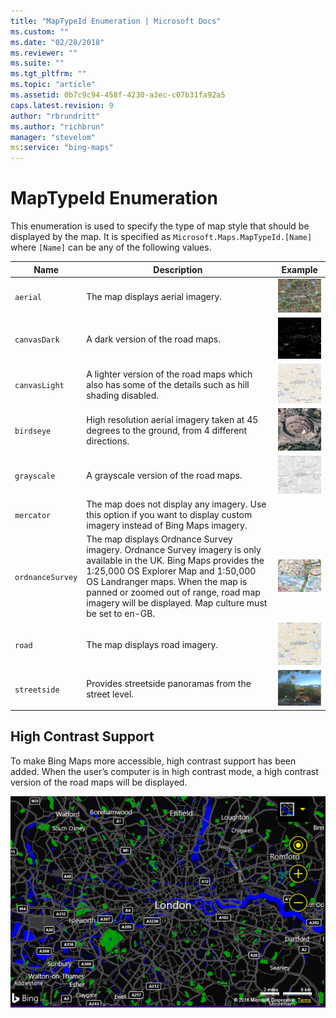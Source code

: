 ```yaml
---
title: "MapTypeId Enumeration | Microsoft Docs"
ms.custom: ""
ms.date: "02/28/2018"
ms.reviewer: ""
ms.suite: ""
ms.tgt_pltfrm: ""
ms.topic: "article"
ms.assetid: 0b7c9c94-458f-4230-a3ec-c07b31fa92a5
caps.latest.revision: 9
author: "rbrundritt"
ms.author: "richbrun"
manager: "stevelom"
ms:service: "bing-maps"
---
```

# MapTypeId Enumeration
This enumeration is used to specify the type of map style that should be displayed by the map.  It is specified as `Microsoft.Maps.MapTypeId.[Name]` where `[Name]` can be any of the following values.

Name             | Description                        | Example
---------------- | ---------------------------------- | :------------------------:
`aerial`         | The map displays aerial imagery.   | ![Aerial Map View](../v8-web-control/media/bmv8-aerialmap.png) 
`canvasDark`     | A dark version of the road maps. | ![Dark Road Map View](../v8-web-control/media/bmv8-canvasdark.PNG)
`canvasLight`    | A lighter version of the road maps which also has some of the details such as hill shading disabled. | ![Light Road Map View](../v8-web-control/media/bmv8-canvaslight.PNG)
`birdseye` | High resolution aerial imagery taken at 45 degrees to the ground, from 4 different directions. | ![Birdseye Map View](../v8-web-control/media/bmv8-birdseyetumb.png)
`grayscale`      | A grayscale version of the road maps. | ![Grayscale Road Map View](../v8-web-control/media/bmv8-grayscale.PNG)
`mercator`       | The map does not display any imagery. Use this option if you want to display custom imagery instead of Bing Maps imagery. | 
`ordnanceSurvey` | The map displays Ordnance Survey imagery. Ordnance Survey imagery is only available in the UK. Bing Maps provides the 1:25,000 OS Explorer Map and 1:50,000 OS Landranger maps. When the map is panned or zoomed out of range, road map imagery will be displayed. Map culture must be set to en-GB. 	    | ![Ordnance Survey Map View](../v8-web-control/media/bmv8-osmap.png)
`road`           | The map displays road imagery.	    | ![Road Map View](../v8-web-control/media/bmv8-roadmapimage.PNG)
`streetside`     | Provides streetside panoramas from the street level.  | ![Streetside View](../v8-web-control/media/bmv8-ssmap.png)

## High Contrast Support

To make Bing Maps more accessible, high contrast support has been added. When the user’s computer is in high contrast mode, a high contrast version of the road maps will be displayed. 
 
![High Contrast Road Map View](../v8-web-control/media/bmv8-highcontrast.png)
